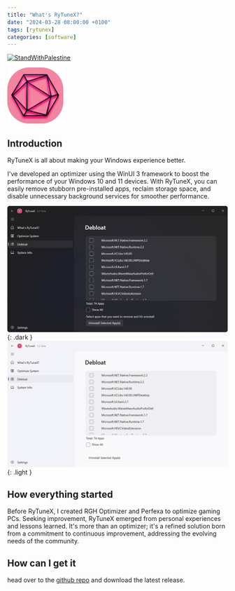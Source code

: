 ```yaml
---
title: "What's RyTuneX?"
date: "2024-03-28 08:00:00 +0100"
tags: [rytunex]
categories: [software]
---
```

[![StandWithPalestine](https://raw.githubusercontent.com/Safouene1/support-palestine-banner/master/StandWithPalestine.svg)](https://techforpalestine.org/learn-more)

![RyTuneX Logo](assets/img/rytunex/rytunex-logo.png)

## Introduction

RyTuneX is all about making your Windows experience better.

I've developed an optimizer using the WinUI 3 framework to boost the performance of your Windows 10 and 11 devices. With RyTuneX, you can easily remove stubborn pre-installed apps, reclaim storage space, and disable unnecessary background services for smoother performance.

![RyTuneX Dark](assets/img/rytunex/rytunex-dark.png){: .dark }
![RyTuneX Light](assets/img/rytunex/rytunex-light.png){: .light }

## How everything started

Before RyTuneX, I created RGH Optimizer and Perfexa to optimize gaming PCs. Seeking improvement, RyTuneX emerged from personal experiences and lessons learned. It's more than an optimizer; it's a refined solution born from a commitment to continuous improvement, addressing the evolving needs of the community.

## How can I get it

head over to the [github repo](https://github.com/rayenghanmi/rytunex/releases/latest) and download the latest release.